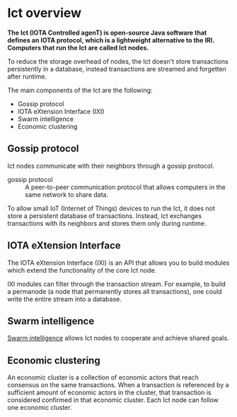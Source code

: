 # Ict overview

**The Ict (IOTA Controlled agenT) is open-source Java software that defines an IOTA protocol, which is a lightweight alternative to the IRI. Computers that run the Ict are called Ict nodes.**

To reduce the storage overhead of nodes, the Ict doesn't store transactions persistently in a database, instead transactions are streamed and forgetten after runtime.

The main components of the Ict are the following:

* Gossip protocol
* IOTA eXtension Interface (IXI)
* Swarm intelligence
* Economic clustering

## Gossip protocol

Ict nodes communicate with their neighbors through a gossip protocol.

<dl><dt>gossip protocol</dt><dd>A peer-to-peer communication protocol that allows computers in the same network to share data.</dd></dl>

To allow small IoT (Internet of Things) devices to run the Ict, it does not store a persistent database of transactions. Instead, Ict exchanges transactions with its neighbors and stores them only during runtime. 

## IOTA eXtension Interface

The IOTA eXtension Interface (IXI) is an API that allows you to build modules which extend the functionality of the core Ict node.

IXI modules can filter through the transaction stream. For example, to build a permanode (a node that permanently stores all transactions), one could write the entire stream into a database.

## Swarm intelligence

[Swarm intelligence](https://en.wikipedia.org/wiki/Swarm_intelligence) allows Ict nodes to cooperate and achieve shared goals.

## Economic clustering

An economic cluster is a collection of economic actors that reach consensus on the same transactions. When a transaction is referenced by a sufficient amount of economic actors in the cluster, that transaction is considered confirmed in that economic cluster. Each Ict node can follow one economic cluster.